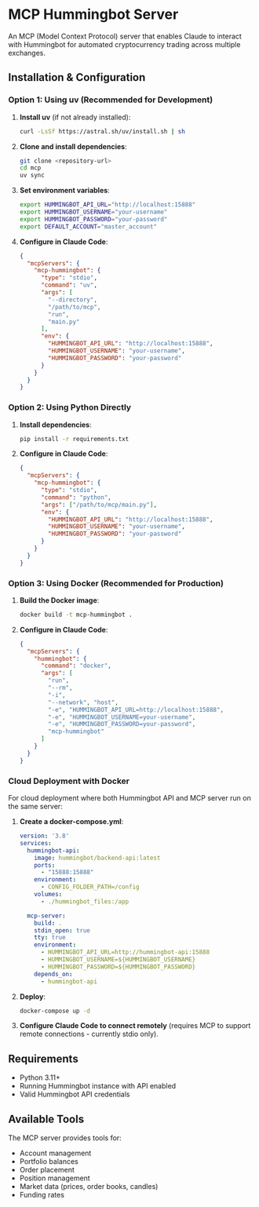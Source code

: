 # MCP Hummingbot Server

An MCP (Model Context Protocol) server that enables Claude to interact with Hummingbot for automated cryptocurrency trading across multiple exchanges.

## Installation & Configuration

### Option 1: Using uv (Recommended for Development)

1. **Install uv** (if not already installed):
   ```bash
   curl -LsSf https://astral.sh/uv/install.sh | sh
   ```

2. **Clone and install dependencies**:
   ```bash
   git clone <repository-url>
   cd mcp
   uv sync
   ```

3. **Set environment variables**:
   ```bash
   export HUMMINGBOT_API_URL="http://localhost:15888"
   export HUMMINGBOT_USERNAME="your-username"
   export HUMMINGBOT_PASSWORD="your-password"
   export DEFAULT_ACCOUNT="master_account"
   ```

4. **Configure in Claude Code**:
   ```json
   {
     "mcpServers": {
       "mcp-hummingbot": {
         "type": "stdio",
         "command": "uv",
         "args": [
           "--directory",
           "/path/to/mcp",
           "run",
           "main.py"
         ],
         "env": {
           "HUMMINGBOT_API_URL": "http://localhost:15888",
           "HUMMINGBOT_USERNAME": "your-username",
           "HUMMINGBOT_PASSWORD": "your-password"
         }
       }
     }
   }
   ```

### Option 2: Using Python Directly

1. **Install dependencies**:
   ```bash
   pip install -r requirements.txt
   ```

2. **Configure in Claude Code**:
   ```json
   {
     "mcpServers": {
       "mcp-hummingbot": {
         "type": "stdio",
         "command": "python",
         "args": ["/path/to/mcp/main.py"],
         "env": {
           "HUMMINGBOT_API_URL": "http://localhost:15888",
           "HUMMINGBOT_USERNAME": "your-username",
           "HUMMINGBOT_PASSWORD": "your-password"
         }
       }
     }
   }
   ```

### Option 3: Using Docker (Recommended for Production)

1. **Build the Docker image**:
   ```bash
   docker build -t mcp-hummingbot .
   ```

2. **Configure in Claude Code**:
   ```json
   {
     "mcpServers": {
       "hummingbot": {
         "command": "docker",
         "args": [
           "run",
           "--rm",
           "-i",
           "--network", "host",
           "-e", "HUMMINGBOT_API_URL=http://localhost:15888",
           "-e", "HUMMINGBOT_USERNAME=your-username",
           "-e", "HUMMINGBOT_PASSWORD=your-password",
           "mcp-hummingbot"
         ]
       }
     }
   }
   ```

### Cloud Deployment with Docker

For cloud deployment where both Hummingbot API and MCP server run on the same server:

1. **Create a docker-compose.yml**:
   ```yaml
   version: '3.8'
   services:
     hummingbot-api:
       image: hummingbot/backend-api:latest
       ports:
         - "15888:15888"
       environment:
         - CONFIG_FOLDER_PATH=/config
       volumes:
         - ./hummingbot_files:/app
   
     mcp-server:
       build: .
       stdin_open: true
       tty: true
       environment:
         - HUMMINGBOT_API_URL=http://hummingbot-api:15888
         - HUMMINGBOT_USERNAME=${HUMMINGBOT_USERNAME}
         - HUMMINGBOT_PASSWORD=${HUMMINGBOT_PASSWORD}
       depends_on:
         - hummingbot-api
   ```

2. **Deploy**:
   ```bash
   docker-compose up -d
   ```

3. **Configure Claude Code to connect remotely** (requires MCP to support remote connections - currently stdio only).

## Requirements

- Python 3.11+
- Running Hummingbot instance with API enabled
- Valid Hummingbot API credentials

## Available Tools

The MCP server provides tools for:
- Account management
- Portfolio balances
- Order placement
- Position management
- Market data (prices, order books, candles)
- Funding rates